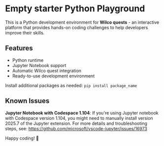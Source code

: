 # Empty starter Python Playground

This is a Python development environment for **Wilco quests** - an interactive platform that provides hands-on coding challenges to help developers improve their skills.

## Features

- Python runtime
- Jupyter Notebook support
- Automatic Wilco quest integration
- Ready-to-use development environment

Install additional packages as needed: `pip install package_name`

## Known Issues

**Jupyter Notebook with Codespace 1.104**: If you're using Jupyter notebook with Codespace version 1.104, you might need to manually install version 2025.7 of the Jupyter extension. For more details and troubleshooting steps, see: https://github.com/microsoft/vscode-jupyter/issues/16973

Happy coding! 🚀
